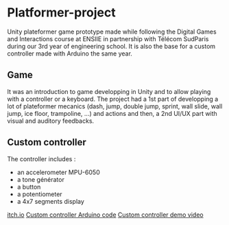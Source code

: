 # Platformer-project

Unity plateformer game prototype made while following the Digital Games and Interactions course at ENSIIE in partnership with Télécom SudParis during our 3rd year of engineering school.
It is also the base for a custom controller made with Arduino the same year.

## Game

It was an introduction to game developping in Unity and to allow playing with a controller or a keyboard. The project had a 1st part of developping a lot of plateformer mecanics (dash, jump, double jump, sprint, wall slide, wall jump, ice floor, trampoline, ...) and actions and then, a 2nd UI/UX part with visual and auditory feedbacks.

## Custom controller

The controller includes :
- an accelerometer MPU-6050
- a tone générator
- a button
- a potentiometer
- a 4x7 segments display

[itch.io](https://loukadoz.itch.io/plateformer-project)
[Custom controller Arduino code](custom_controller/)
[Custom controller demo video](https://youtu.be/EHdknE6w5Jc)
